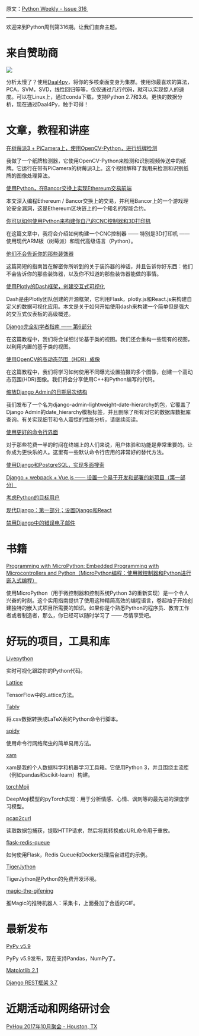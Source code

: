 原文：[Python Weekly - Issue 316 ](http://eepurl.com/c7bM0r)

---

欢迎来到Python周刊第316期。让我们直奔主题。
  
# 来自赞助商  
[![](https://gallery.mailchimp.com/e2e180baf855ac797ef407fc7/images/b88ddabb-e48c-4fbd-af9a-fe48f8a98690.png)](https://goo.gl/wlxnDm)

分析太慢了？使用[Daal4py](https://software.intel.com/en-us/articles/daal4py-overview-a-high-level-python-api-to-the-intel-data-analytics-acceleration-library?utm_source=12Oct2017%20ad%20Python%20weekly&utm_medium=email&utm_campaign=Oct%20Python%20Weekly%20newsletter)，将你的多核桌面变身为集群。使用你最喜欢的算法，PCA，SVM，SVD，线性回归等等，仅仅通过几行代码，就可以实现惊人的速度。可以在Linux上，通过conda下载，支持Python 2.7和3.6。更快的数据分析，现在通过Daal4Py，触手可得！
 

# 文章，教程和讲座  
  
[在树莓派3 + PiCamera上，使用OpenCV-Python，进行纸牌检测](https://www.youtube.com/watch?v=m-QPjO-2IkA)  

我做了一个纸牌检测器，它使用OpenCV-Python来检测和识别视频传送中的纸牌。它运行在带有PiCamera的树莓派3上。这个视频解释了我用来检测和识别纸牌的图像处理算法。
  
[使用Python，在Bancor交换上实现Ethereum交易前端](https://hackernoon.com/front-running-bancor-in-150-lines-of-python-with-ethereum-api-d5e2bfd0d798)  

本文深入编程Ethereum / Bancor交换上的交易，并利用Bancor上的一个游戏理论安全漏洞，这是Ethereum区块链上的一个知名的智能合约。
  
[你可以如何使用Python来构建你自己的CNC控制器和3D打印机](https://medium.freecodecamp.org/how-to-build-a-3-d-printer-using-cnc-controller-in-python-bd3cd5e28516)  

在这篇文章中，我将会介绍如何构建一个CNC控制器 —— 特别是3D打印机 —— 使用现代ARM板（树莓派）和现代高级语言（Python）。
  
[他们不会告诉你的那些装饰器](https://github.com/hchasestevens/posts/blob/master/notebooks/the-decorators-they-wont-tell-you-about.ipynb)  

这篇简短的指南旨在解密你所听到的关于装饰器的神话，并且告诉你好东西：他们不会告诉你的那些装饰器，以及你不知道的那些装饰器能做的事情。
  
[使用Plotly的Dash框架，创建交互式可视化](http://pbpython.com/plotly-dash-intro.html)

Dash是由Plotly团队创建的开源框架，它利用Flask，plotly.js和React.js来构建自定义的数据可视化应用。本文是关于如何开始使用dash来构建一个简单但是强大的交互式仪表板的高级概述。
  
[Django完全初学者指南 —— 第6部分](https://simpleisbetterthancomplex.com/series/2017/10/09/a-complete-beginners-guide-to-django-part-6.html)  

在这篇教程中，我们将会详细讨论基于类的视图。我们还会重构一些现有的视图，以利用内置的基于类的视图。
  
[使用OpenCV的高动态范围（HDR）成像](http://www.learnopencv.com/high-dynamic-range-hdr-imaging-using-opencv-cpp-python/)   

在这篇教程中，我们将学习如何使用不同曝光设置拍摄的多个图像，创建一个高动态范围(HDR)图像。我们将会分享使用C++和Python编写的代码。
  
[缩放Django Admin的日期层次结构](https://medium.com/@hakibenita/scaling-django-admin-date-hierarchy-85c8e441dd4c)  

我们发布了一个名为django-admin-lightweight-date-hierarchy的包，它覆盖了Django Admin的date_hierarchy模板标签，并且删除了所有对它的数据库数据库查询。有关实现细节和令人震惊的性能分析，请继续阅读。
  
[使用更好的命令行界面](https://dev.to/sobolevn/using-better-clis-6o8)

对于那些花费一半的时间在终端上的人们来说，用户体验和功能是非常重要的。让你成为更快乐的人。这里有一些默认命令行应用的非常好的替代方法。
  
[使用Django和PostgreSQL，实现多面搜索](https://simonwillison.net/2017/Oct/5/django-postgresql-faceted-search/)  
  
[Django + webpack + Vue.js —— 设置一个易于开发和部署的新项目（第一部分）](https://ariera.github.io/2017/09/26/django-webpack-vue-js-setting-up-a-new-project-that-s-easy-to-develop-and-deploy-part-1.html)  
  
[考虑Python的目标用户](http://www.curiousefficiency.org/posts/2017/10/considering-pythons-target-audience.html)   
  
[现代Django：第一部分；设置Django和React](http://v1k45.com/blog/modern-django-part-1-setting-up-django-and-react/)  
  
[禁用Django中的错误电子邮件](https://lincolnloop.com/blog/disabling-error-emails-django/)  
  
  
# 书籍  
  
[Programming with MicroPython: Embedded Programming with Microcontrollers and Python（MicroPython编程：使用微控制器和Python进行嵌入式编程）](http://amzn.to/2z0g62I)

使用MicroPython（用于微控制器和控制系统Python 3的重新实现）是一个令人兴奋的时刻。这个实用指南提供了使用这种精简高效的编程语言，卷起袖子开始创建独特的嵌入式项目所需要的知识。如果你是个熟悉Python的程序员、教育工作者或者制造者，那么，你已经可以随时学习了 —— 尽情享受吧。
  
  
# 好玩的项目，工具和库  
  
[Livepython](https://github.com/agermanidis/livepython)  

实时可视化跟踪你的Python代码。
  
[Lattice](https://github.com/tensorflow/lattice)  

TensorFlow中的Lattice方法。
  
[Tably](https://github.com/narimiran/tably)  

将.csv数据转换成LaTeX表的Python命令行脚本。
  
[spidy](https://github.com/rivermont/spidy)  

使用命令行网络爬虫的简单易用方法。
  
[xam](https://github.com/MaxHalford/xam)  

xam是我的个人数据科学和机器学习工具箱。它使用Python 3，并且围绕主流库（例如pandas和scikit-learn）构建。
  
[torchMoji](https://github.com/huggingface/torchMoji)  

DeepMoji模型的pyTorch实现：用于分析情感、心情、讽刺等的最先进的深度学习模型。
  
[pcap2curl](https://github.com/jullrich/pcap2curl)  

读取数据包捕获，提取HTTP请求，然后将其转换成cURL命令用于重放。
  
[flask-redis-queue](https://github.com/realpython/flask-redis-queue)  

如何使用Flask，Redis Queue和Docker处理后台进程的示例。
  
[TigerJython](http://jython.tobiaskohn.ch/index.html)  

TigerJython是Python的免费开发环境。
  
[magic-the-gifening](https://github.com/minimaxir/magic-the-gifening)  

推Magic的推特机器人：采集卡，上面叠加了合适的GIF。
  
  
# 最新发布  
  
[PyPy v5.9](https://morepypy.blogspot.com/2017/10/pypy-v59-released-now-supports-pandas.html)  

PyPy v5.9发布，现在支持Pandas，NumPy了。
  
[Matplotlib 2.1](http://matplotlib.org/users/whats_new.html#new-in-matplotlib-2-1)  
  
[Django REST框架 3.7](http://www.django-rest-framework.org/topics/3.7-announcement/)  
  
  
# 近期活动和网络研讨会  
  
[PyHou 2017年10月聚会 - Houston, TX](https://www.meetup.com/python-14/events/242603685/)


 

